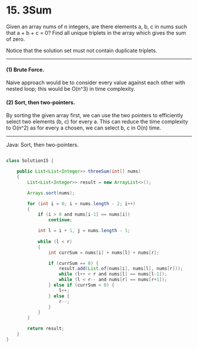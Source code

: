 # 15. 3Sum

Given an array nums of n integers, are there elements a, b, c in nums such that
a + b + c = 0? Find all unique triplets in the array which gives the sum of
zero.

Notice that the solution set must not contain duplicate triplets.

---

#### (1) Brute Force.

Naive approach would be to consider every value against each other with nested
loop; this would be O(n^3) in time complexity.

#### (2) Sort, then two-pointers.

By sorting the given array first, we can use the two pointers to efficiently
select two elements (b, c) for every a. This can reduce the time complexity to
O(n^2) as for every a chosen, we can select b, c in O(n) time.

---

Java: Sort, then two-pointers.

```java

class Solution15 {

    public List<List<Integer>> threeSum(int[] nums)
    {
        List<List<Integer>> result = new ArrayList<>();

        Arrays.sort(nums);

        for (int i = 0; i < nums.length - 2; i++)
        {
            if (i > 0 and nums[i-1] == nums[i])
                continue;

            int l = i + 1, j = nums.length - 1;
            
            while (l < r) 
            {
                int currSum = nums[i] + nums[l] + nums[r];

                if (currSum == 0) {
                    result.add(List.of(nums[i], nums[l], nums[r]));
                    while (l++ < r and nums[l] == nums[l-1]);
                    while (l < r-- and nums[r] == nums[r+1]);
                } else if (currSum < 0) {
                    l++;
                } else {
                    r--;
                }
            }
        }

        return result;
    }
}

```
